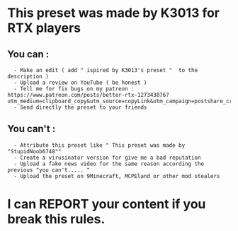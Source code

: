 # This preset was made by K3013 for RTX players
## You can :
      - Make an edit ( add " ispired by K3013's preset "  to the description )
      - Upload a review on YouTube ( be honest )
      - Tell me for fix bugs on my patreon : https://www.patreon.com/posts/better-rtx-127343076?utm_medium=clipboard_copy&utm_source=copyLink&utm_campaign=postshare_creator&utm_content=join_link
      - Send directly the preset to your friends
## You can't :
      - Attribute this preset like " This preset was made by "StupidNoob6748""
      - Create a virusinator version for give me a bad reputation
      - Upload a fake news video for the same reason according the previous "you can't..... "
      - Upload the preset on 9Minecraft, MCPEland or other mod stealers
# I can REPORT your content if you break this rules.
